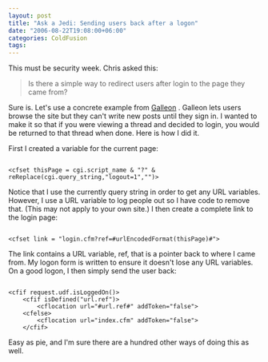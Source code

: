 ```yaml
---
layout: post
title: "Ask a Jedi: Sending users back after a logon"
date: "2006-08-22T19:08:00+06:00"
categories: ColdFusion 
tags: 
---
```


This must be security week. Chris asked this:

<blockquote>
Is there a simple way to redirect users after login to the page they came from? 
</blockquote>

Sure is. Let's use a concrete example from <a href="http://ray.camdenfamily.com/projects/galleon">Galleon</a> . Galleon lets users browse the site but they can't write new posts until they sign in. I wanted to make it so that if you were viewing a thread and decided to login, you would be returned to that thread when done. Here is how I did it.

First I created a variable for the current page:

<code>
&lt;cfset thisPage = cgi.script_name & "?" & reReplace(cgi.query_string,"logout=1","")&gt;
</code>

Notice that I use the currently query string in order to get any URL variables. However, I use a URL variable to log people out so I have code to remove that. (This may not apply to your own site.) I then create a complete link to the login page:

<code>
&lt;cfset link = "login.cfm?ref=#urlEncodedFormat(thisPage)#"&gt;
</code>

The link contains a URL variable, ref, that is a pointer back to where I came from. My logon form is written to ensure it doesn't lose any URL variables. On a good logon, I then simply send the user back:

<code>
&lt;cfif request.udf.isLoggedOn()&gt;
	&lt;cfif isDefined("url.ref")&gt;
		&lt;cflocation url="#url.ref#" addToken="false"&gt;
	&lt;cfelse&gt;
		&lt;cflocation url="index.cfm" addToken="false"&gt;
	&lt;/cfif&gt;
</code>

Easy as pie, and I'm sure there are a hundred other ways of doing this as well.